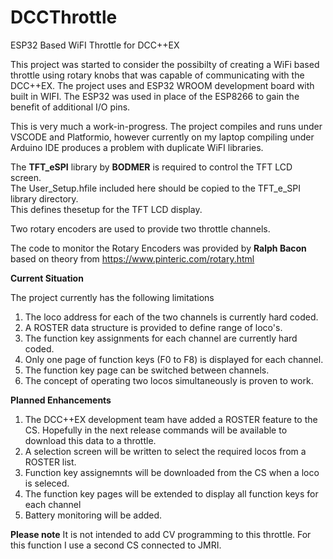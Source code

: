 # DCCThrottle
ESP32 Based WiFI Throttle for DCC++EX

This project was started to consider the possibilty of creating a WiFi based throttle 
using rotary knobs that was capable of communicating with the DCC++EX.  The project uses
and ESP32 WROOM development board with built in WIFI.  The ESP32 was used in place of
the ESP8266 to gain the benefit of additional I/O pins.

This is very much a work-in-progress. The project compiles and runs under VSCODE and 
Platformio, however currently on my laptop compiling under Arduino IDE produces a problem
with duplicate WiFI libraries.

The **TFT_eSPI** library by **BODMER** is required to control the TFT LCD screen.  
The User_Setup.hfile included here should be copied to the TFT_e_SPI library directory.  
This defines thesetup for the TFT LCD display.

Two rotary encoders are used to provide two throttle channels.

The code to monitor the Rotary Encoders was provided by **Ralph Bacon** based on theory from
https://www.pinteric.com/rotary.html

**Current Situation**

The project currently has the following limitations
1. The loco address for each of the two channels is currently hard coded.
2. A ROSTER data structure is provided to define  range of loco's.
3. The function key assignments for each channel are currently hard coded.
4. Only one page of function keys (F0 to F8) is displayed for each channel.
5. The function key page can be switched between channels.
6. The concept of operating two locos simultaneously is proven to work.

**Planned Enhancements**
1. The DCC++EX development team have added a ROSTER feature to the CS.  Hopefully
in the next release commands will be available to download this data to a throttle.
2. A selection screen will be written to select the required locos from a ROSTER list.
3. Function key assignemnts will be downloaded from the CS when a loco is seleced.
4. The function key pages will be extended to display all function keys for each channel
5. Battery monitoring will be added.

**Please note**
It is not intended to add CV programming to this throttle.  For this function I use a
second CS connected to JMRI.





